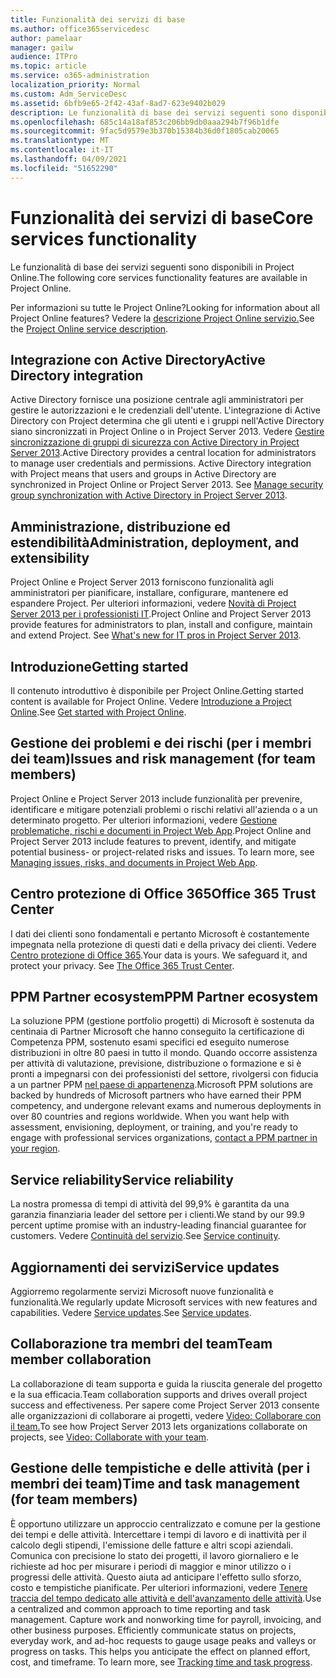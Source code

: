 ```yaml
---
title: Funzionalità dei servizi di base
ms.author: office365servicedesc
author: pamelaar
manager: gailw
audience: ITPro
ms.topic: article
ms.service: o365-administration
localization_priority: Normal
ms.custom: Adm_ServiceDesc
ms.assetid: 6bfb9e65-2f42-43af-8ad7-623e9402b029
description: Le funzionalità di base dei servizi seguenti sono disponibili in Project Online.
ms.openlocfilehash: 685c14a18af853c206bb9db0aaa294b7f96b1dfe
ms.sourcegitcommit: 9fac5d9579e3b370b15384b36d0f1805cab20065
ms.translationtype: MT
ms.contentlocale: it-IT
ms.lasthandoff: 04/09/2021
ms.locfileid: "51652290"
---
```

# <a name="core-services-functionality"></a><span data-ttu-id="fad3c-103">Funzionalità dei servizi di base</span><span class="sxs-lookup"><span data-stu-id="fad3c-103">Core services functionality</span></span>

<span data-ttu-id="fad3c-104">Le funzionalità di base dei servizi seguenti sono disponibili in Project Online.</span><span class="sxs-lookup"><span data-stu-id="fad3c-104">The following core services functionality features are available in Project Online.</span></span>
  
<span data-ttu-id="fad3c-105">Per informazioni su tutte le Project Online?</span><span class="sxs-lookup"><span data-stu-id="fad3c-105">Looking for information about all Project Online features?</span></span> <span data-ttu-id="fad3c-106">Vedere la [descrizione Project Online servizio.](project-online-service-description.md)</span><span class="sxs-lookup"><span data-stu-id="fad3c-106">See the [Project Online service description](project-online-service-description.md).</span></span>
  
## <a name="active-directory-integration"></a><span data-ttu-id="fad3c-107">Integrazione con Active Directory</span><span class="sxs-lookup"><span data-stu-id="fad3c-107">Active Directory integration</span></span>

<span data-ttu-id="fad3c-p102">Active Directory fornisce una posizione centrale agli amministratori per gestire le autorizzazioni e le credenziali dell'utente. L'integrazione di Active Directory con Project determina che gli utenti e i gruppi nell'Active Directory siano sincronizzati in Project Online o in Project Server 2013. Vedere [Gestire sincronizzazione di gruppi di sicurezza con Active Directory in Project Server 2013](/project/manage-security-group-synchronization-with-active-directory-in-project-server).</span><span class="sxs-lookup"><span data-stu-id="fad3c-p102">Active Directory provides a central location for administrators to manage user credentials and permissions. Active Directory integration with Project means that users and groups in Active Directory are synchronized in Project Online or Project Server 2013. See [Manage security group synchronization with Active Directory in Project Server 2013](/project/manage-security-group-synchronization-with-active-directory-in-project-server).</span></span>
  
## <a name="administration-deployment-and-extensibility"></a><span data-ttu-id="fad3c-111">Amministrazione, distribuzione ed estendibilità</span><span class="sxs-lookup"><span data-stu-id="fad3c-111">Administration, deployment, and extensibility</span></span>

<span data-ttu-id="fad3c-p103">Project Online e Project Server 2013 forniscono funzionalità agli amministratori per pianificare, installare, configurare, mantenere ed espandere Project. Per ulteriori informazioni, vedere [Novità di Project Server 2013 per i professionisti IT](/project/what-s-new-for-it-pros-in-project-server-2016).</span><span class="sxs-lookup"><span data-stu-id="fad3c-p103">Project Online and Project Server 2013 provide features for administrators to plan, install and configure, maintain and extend Project. See [What's new for IT pros in Project Server 2013](/project/what-s-new-for-it-pros-in-project-server-2016).</span></span>
  
## <a name="getting-started"></a><span data-ttu-id="fad3c-114">Introduzione</span><span class="sxs-lookup"><span data-stu-id="fad3c-114">Getting started</span></span>

<span data-ttu-id="fad3c-115">Il contenuto introduttivo è disponibile per Project Online.</span><span class="sxs-lookup"><span data-stu-id="fad3c-115">Getting started content is available for Project Online.</span></span> <span data-ttu-id="fad3c-116">Vedere [Introduzione a Project Online](https://support.office.com/article/E3E5F64F-ADA5-4F9D-A578-130B2D4E5F11).</span><span class="sxs-lookup"><span data-stu-id="fad3c-116">See [Get started with Project Online](https://support.office.com/article/E3E5F64F-ADA5-4F9D-A578-130B2D4E5F11).</span></span>
  
## <a name="issues-and-risk-management-for-team-members"></a><span data-ttu-id="fad3c-117">Gestione dei problemi e dei rischi (per i membri dei team)</span><span class="sxs-lookup"><span data-stu-id="fad3c-117">Issues and risk management (for team members)</span></span>

<span data-ttu-id="fad3c-p105">Project Online e Project Server 2013 include funzionalità per prevenire, identificare e mitigare potenziali problemi o rischi relativi all'azienda o a un determinato progetto. Per ulteriori informazioni, vedere [Gestione problematiche, rischi e documenti in Project Web App](/previous-versions/office/project-server-2010/hh767484(v=office.14)).</span><span class="sxs-lookup"><span data-stu-id="fad3c-p105">Project Online and Project Server 2013 include features to prevent, identify, and mitigate potential business- or project-related risks and issues. To learn more, see [Managing issues, risks, and documents in Project Web App](/previous-versions/office/project-server-2010/hh767484(v=office.14)).</span></span>
  
## <a name="office-365-trust-center"></a><span data-ttu-id="fad3c-120">Centro protezione di Office 365</span><span class="sxs-lookup"><span data-stu-id="fad3c-120">Office 365 Trust Center</span></span>

<span data-ttu-id="fad3c-p106">I dati dei clienti sono fondamentali e pertanto Microsoft è costantemente impegnata nella protezione di questi dati e della privacy dei clienti. Vedere [Centro protezione di Office 365](https://go.microsoft.com/fwlink/?LinkId=402637).</span><span class="sxs-lookup"><span data-stu-id="fad3c-p106">Your data is yours. We safeguard it, and protect your privacy. See [The Office 365 Trust Center](https://go.microsoft.com/fwlink/?LinkId=402637).</span></span>
  
## <a name="ppm-partner-ecosystem"></a><span data-ttu-id="fad3c-124">PPM Partner ecosystem</span><span class="sxs-lookup"><span data-stu-id="fad3c-124">PPM Partner ecosystem</span></span>

<span data-ttu-id="fad3c-p107">La soluzione PPM (gestione portfolio progetti) di Microsoft è sostenuta da centinaia di Partner Microsoft che hanno conseguito la certificazione di Competenza PPM, sostenuto esami specifici ed eseguito numerose distribuzioni in oltre 80 paesi in tutto il mondo. Quando occorre assistenza per attività di valutazione, previsione, distribuzione o formazione e si è pronti a impegnarsi con dei professionisti del settore, rivolgersi con fiducia a un partner PPM [nel paese di appartenenza](https://go.microsoft.com/fwlink/p/?LinkId=272646).</span><span class="sxs-lookup"><span data-stu-id="fad3c-p107">Microsoft PPM solutions are backed by hundreds of Microsoft partners who have earned their PPM competency, and undergone relevant exams and numerous deployments in over 80 countries and regions worldwide. When you want help with assessment, envisioning, deployment, or training, and you're ready to engage with professional services organizations, [contact a PPM partner in your region](https://go.microsoft.com/fwlink/p/?LinkId=272646).</span></span>
  
## <a name="service-reliability"></a><span data-ttu-id="fad3c-127">Service reliability</span><span class="sxs-lookup"><span data-stu-id="fad3c-127">Service reliability</span></span>

<span data-ttu-id="fad3c-128">La nostra promessa di tempi di attività del 99,9% è garantita da una garanzia finanziaria leader del settore per i clienti.</span><span class="sxs-lookup"><span data-stu-id="fad3c-128">We stand by our 99.9 percent uptime promise with an industry-leading financial guarantee for customers.</span></span> <span data-ttu-id="fad3c-129">Vedere [Continuità del servizio](https://go.microsoft.com/fwlink/?LinkId=402653).</span><span class="sxs-lookup"><span data-stu-id="fad3c-129">See [Service continuity](https://go.microsoft.com/fwlink/?LinkId=402653).</span></span>
  
## <a name="service-updates"></a><span data-ttu-id="fad3c-130">Aggiornamenti dei servizi</span><span class="sxs-lookup"><span data-stu-id="fad3c-130">Service updates</span></span>

<span data-ttu-id="fad3c-131">Aggiorremo regolarmente servizi Microsoft nuove funzionalità e funzionalità.</span><span class="sxs-lookup"><span data-stu-id="fad3c-131">We regularly update Microsoft services with new features and capabilities.</span></span> <span data-ttu-id="fad3c-132">Vedere [Service updates](../office-365-platform-service-description/service-updates.md).</span><span class="sxs-lookup"><span data-stu-id="fad3c-132">See [Service updates](../office-365-platform-service-description/service-updates.md).</span></span>
  
## <a name="team-member-collaboration"></a><span data-ttu-id="fad3c-133">Collaborazione tra membri del team</span><span class="sxs-lookup"><span data-stu-id="fad3c-133">Team member collaboration</span></span>

<span data-ttu-id="fad3c-134">La collaborazione di team supporta e guida la riuscita generale del progetto e la sua efficacia.</span><span class="sxs-lookup"><span data-stu-id="fad3c-134">Team collaboration supports and drives overall project success and effectiveness.</span></span> <span data-ttu-id="fad3c-135">Per sapere come Project Server 2013 consente alle organizzazioni di collaborare ai progetti, vedere [Video: Collaborare con il team.](https://go.microsoft.com/fwlink/?LinkId=402628)</span><span class="sxs-lookup"><span data-stu-id="fad3c-135">To see how Project Server 2013 lets organizations collaborate on projects, see [Video: Collaborate with your team](https://go.microsoft.com/fwlink/?LinkId=402628).</span></span>
  
## <a name="time-and-task-management-for-team-members"></a><span data-ttu-id="fad3c-136">Gestione delle tempistiche e delle attività (per i membri dei team)</span><span class="sxs-lookup"><span data-stu-id="fad3c-136">Time and task management (for team members)</span></span>

<span data-ttu-id="fad3c-p111">È opportuno utilizzare un approccio centralizzato e comune per la gestione dei tempi e delle attività. Intercettare i tempi di lavoro e di inattività per il calcolo degli stipendi, l'emissione delle fatture e altri scopi aziendali. Comunica con precisione lo stato dei progetti, il lavoro giornaliero e le richieste ad hoc per misurare i periodi di maggior e minor utilizzo o i progressi delle attività. Questo aiuta ad anticipare l'effetto sullo sforzo, costo e tempistiche pianificate. Per ulteriori informazioni, vedere [Tenere traccia del tempo dedicato alle attività e dell'avanzamento delle attività](https://go.microsoft.com/fwlink/p/?LinkId=271321).</span><span class="sxs-lookup"><span data-stu-id="fad3c-p111">Use a centralized and common approach to time reporting and task management. Capture work and nonworking time for payroll, invoicing, and other business purposes. Efficiently communicate status on projects, everyday work, and ad-hoc requests to gauge usage peaks and valleys or progress on tasks. This helps you anticipate the effect on planned effort, cost, and timeframe. To learn more, see [Tracking time and task progress](https://go.microsoft.com/fwlink/p/?LinkId=271321).</span></span>
